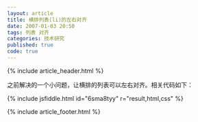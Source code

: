 ```yaml
---
layout: article
title: 横排列表(li)的左右对齐
date: 2007-01-03 20:50
tags: 列表 对齐
categories: 技术研究
published: true
code: true
---
```


{% include  article_header.html %}

之前解决的一个小问题，让横排的列表可以左右对齐。相关代码如下：

{% include jsfiddle.html id="6sma8tyy" r="result,html,css" %}

{% include article_footer.html %}
